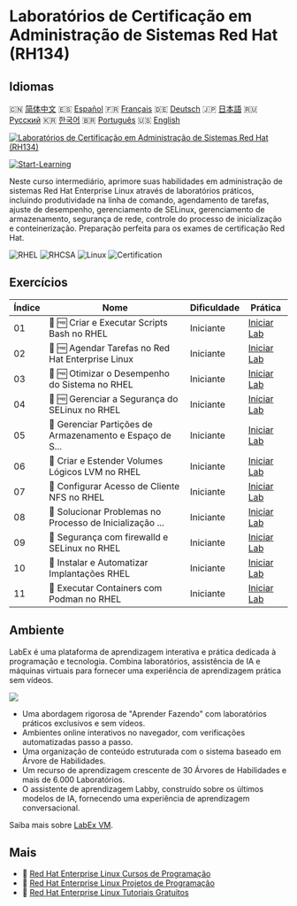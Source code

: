 # Laboratórios de Certificação em Administração de Sistemas Red Hat (RH134)

## Idiomas

🇨🇳 [简体中文](README_zh.md) 🇪🇸 [Español](README_es.md) 🇫🇷 [Français](README_fr.md) 🇩🇪 [Deutsch](README_de.md) 🇯🇵 [日本語](README_ja.md) 🇷🇺 [Русский](README_ru.md) 🇰🇷 [한국어](README_ko.md) 🇧🇷 [Português](README_pt.md) 🇺🇸 [English](README.md) 

[![Laboratórios de Certificação em Administração de Sistemas Red Hat (RH134)](https://cover-creator.labex.io/red-hat-system-administration-rh134-labs.png?lang=pt)](https://labex.io/pt/courses/red-hat-system-administration-rh134-labs)

[![Start-Learning](https://img.shields.io/badge/Start-Learning-whitesmoke?style=for-the-badge)](https://labex.io/pt/courses/red-hat-system-administration-rh134-labs)

Neste curso intermediário, aprimore suas habilidades em administração de sistemas Red Hat Enterprise Linux através de laboratórios práticos, incluindo produtividade na linha de comando, agendamento de tarefas, ajuste de desempenho, gerenciamento de SELinux, gerenciamento de armazenamento, segurança de rede, controle do processo de inicialização e conteinerização. Preparação perfeita para os exames de certificação Red Hat.

![RHEL](https://img.shields.io/badge/RHEL-whitesmoke?style=for-the-badge&logo=rhel)
![RHCSA](https://img.shields.io/badge/RHCSA-whitesmoke?style=for-the-badge&logo=rhcsa)
![Linux](https://img.shields.io/badge/Linux-whitesmoke?style=for-the-badge&logo=linux)
![Certification](https://img.shields.io/badge/Certification-whitesmoke?style=for-the-badge&logo=certification)


## Exercícios

|   Índice | Nome                                                      | Dificuldade   | Prática                                                                                                                           |
|----------|-----------------------------------------------------------|---------------|-----------------------------------------------------------------------------------------------------------------------------------|
|       01 | 📖 🆓 Criar e Executar Scripts Bash no RHEL               | Iniciante     | <a target='_blank' href='https://labex.io/pt/tutorials/rhel-create-and-execute-bash-scripts-in-rhel-588877'>Iniciar Lab</a>       |
|       02 | 📖 🆓 Agendar Tarefas no Red Hat Enterprise Linux         | Iniciante     | <a target='_blank' href='https://labex.io/pt/tutorials/rhel-schedule-tasks-in-red-hat-enterprise-linux-588897'>Iniciar Lab</a>    |
|       03 | 📖 🆓 Otimizar o Desempenho do Sistema no RHEL            | Iniciante     | <a target='_blank' href='https://labex.io/pt/tutorials/rhel-tune-system-performance-in-rhel-588907'>Iniciar Lab</a>               |
|       04 | 📖 🆓 Gerenciar a Segurança do SELinux no RHEL            | Iniciante     | <a target='_blank' href='https://labex.io/pt/tutorials/rhel-manage-selinux-security-in-rhel-589233'>Iniciar Lab</a>               |
|       05 | 📖  Gerenciar Partições de Armazenamento e Espaço de S... | Iniciante     | <a target='_blank' href='https://labex.io/pt/tutorials/rhel-manage-rhel-storage-partitions-and-swap-space-589241'>Iniciar Lab</a> |
|       06 | 📖  Criar e Estender Volumes Lógicos LVM no RHEL          | Iniciante     | <a target='_blank' href='https://labex.io/pt/tutorials/rhel-create-and-extend-lvm-logical-volumes-in-rhel-589245'>Iniciar Lab</a> |
|       07 | 📖  Configurar Acesso de Cliente NFS no RHEL              | Iniciante     | <a target='_blank' href='https://labex.io/pt/tutorials/rhel-configure-nfs-client-access-in-rhel-589252'>Iniciar Lab</a>           |
|       08 | 📖  Solucionar Problemas no Processo de Inicialização ... | Iniciante     | <a target='_blank' href='https://labex.io/pt/tutorials/rhel-troubleshoot-the-rhel-boot-process-589253'>Iniciar Lab</a>            |
|       09 | 📖  Segurança com firewalld e SELinux no RHEL             | Iniciante     | <a target='_blank' href='https://labex.io/pt/tutorials/rhel-secure-with-firewalld-and-selinux-in-rhel-589259'>Iniciar Lab</a>     |
|       10 | 📖  Instalar e Automatizar Implantações RHEL              | Iniciante     | <a target='_blank' href='https://labex.io/pt/tutorials/rhel-install-and-automate-rhel-deployments-589257'>Iniciar Lab</a>         |
|       11 | 📖  Executar Containers com Podman no RHEL                | Iniciante     | <a target='_blank' href='https://labex.io/pt/tutorials/rhel-run-containers-with-podman-on-rhel-589256'>Iniciar Lab</a>            |

## Ambiente

LabEx é uma plataforma de aprendizagem interativa e prática dedicada à programação e tecnologia. Combina laboratórios, assistência de IA e máquinas virtuais para fornecer uma experiência de aprendizagem prática sem vídeos.

![](https://tutorial-screenshot.getvm.io/images/vm-1725247253.png)

- Uma abordagem rigorosa de "Aprender Fazendo" com laboratórios práticos exclusivos e sem vídeos.
- Ambientes online interativos no navegador, com verificações automatizadas passo a passo.
- Uma organização de conteúdo estruturada com o sistema baseado em Árvore de Habilidades.
- Um recurso de aprendizagem crescente de 30 Árvores de Habilidades e mais de 6.000 Laboratórios.
- O assistente de aprendizagem Labby, construído sobre os últimos modelos de IA, fornecendo uma experiência de aprendizagem conversacional.

Saiba mais sobre [LabEx VM](https://support.labex.io/using-labex/virtual-machine).

## Mais

- 🔗 [Red Hat Enterprise Linux Cursos de Programação](https://github.com/labex-labs/awesome-programming-courses)
- 🔗 [Red Hat Enterprise Linux Projetos de Programação](https://github.com/labex-labs/awesome-programming-projects)
- 🔗 [Red Hat Enterprise Linux Tutoriais Gratuitos](https://github.com/labex-labs/rhel-free-tutorials)

